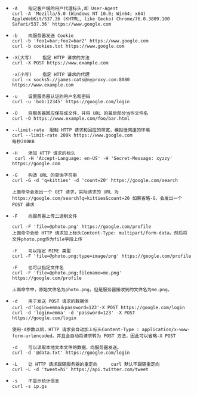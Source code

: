 

- ```shell
  -A	指定客户端的用户代理标头,即 User-Agent
  curl -A 'Mozilla/5.0 (Windows NT 10.0; Win64; x64) AppleWebKit/537.36 (KHTML, like Gecko) Chrome/76.0.3809.100 Safari/537.36' https://www.google.com
  ```

  

- ```shell
  -b	向服务器发送 Cookie
  curl -b 'foo1=bar;foo2=bar2' https://www.google.com
  curl -b cookies.txt https://www.google.com
  ```

  

- ```shell
  -X(大写)	指定 HTTP 请求的方法
  curl -X POST https://www.example.com
  
  -x(小写)	指定 HTTP 请求的代理
  curl -x socks5://james:cats@myproxy.com:8080 https://www.example.com
  ```

  

- ```shell
  -u	设置服务器认证的用户名和密码
  curl -u 'bob:12345' https://google.com/login
  ```

  

- ```shell
  -O	将服务器回应保存成文件，并将 URL 的最后部分当作文件名
  curl -O https://www.example.com/foo/bar.html
  ```

  

- ```shell
  --limit-rate	限制 HTTP 请求和回应的带宽，模拟慢网速的环境
  curl --limit-rate 200k https://www.google.com
  每秒200KB
  ```

  

- ```shell
  -H	添加 HTTP 请求的标头
   curl -H 'Accept-Language: en-US' -H 'Secret-Message: xyzzy' https://google.com
  ```

  

- ```shell
  -G	构造 URL 的查询字符串
  curl -G -d 'q=kitties' -d 'count=20' https://google.com/search
  
  上面命令会发出一个 GET 请求，实际请求的 URL 为
  https://google.com/search?q=kitties&count=20 如果省略-G，会发出一个 POST 请求
  ```

  

- ```shell
  -F	向服务器上传二进制文件
  
  curl -F 'file=@photo.png' https://google.com/profile
  上面命令会给 HTTP 请求加上标头Content-Type: multipart/form-data，然后将文件photo.png作为file字段上传
  
  -F	可以指定 MIME 类型
  curl -F 'file=@photo.png;type=image/png' https://google.com/profile
  
  -F	也可以指定文件名
  curl -F 'file=@photo.png;filename=me.png' https://google.com/profile
  
  上面命令中，原始文件名为photo.png，但是服务器接收到的文件名为me.png。
  ```

  

- ```shell
  -d	用于发送 POST 请求的数据体
  curl -d'login=emma＆password=123'-X POST https://google.com/login
  curl -d 'login=emma' -d 'password=123' -X POST  https://google.com/login
  
  使用-d参数以后，HTTP 请求会自动加上标头Content-Type : application/x-www-form-urlencoded。并且会自动将请求转为 POST 方法，因此可以省略-X POST
  
  -d	可以读取本地文本文件的数据，向服务器发送。
  curl -d '@data.txt' https://google.com/login
  ```

  

- ```
  -L	让 HTTP 请求跟随服务器的重定向     curl 默认不跟随重定向
  curl -L -d 'tweet=hi' https://api.twitter.com/tweet
  ```

  

- ```
  -s	不显示统计信息
  curl -s ip.gs
  ```

  